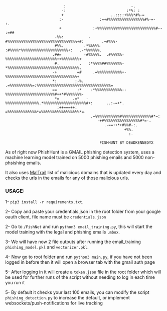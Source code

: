 ```                                                                                          
                          :                             -.                                        
                         -:                           :*%: :                                      
                         +                     ..::::+%%%*#%-=                                    
                        :-                :=+#%%%%%%%%%%%%%%%%#%-=-                    :.         
                        +              :+%%%%%%%%%%%%%%%%%%%%%%%%%%#--              :=##          
                      -%%:           -#%%%%%%%%%%%%%%%%%%%%%%%%%%%%%%%+#:        .=#%%%-          
                      #%%.         .*%%%%%-  :#%%%%*%%%%%%%%%%%%%%%%%%%%%+:   .-*%%%%%%.          
                     .##=          -#%%%%%.  .#%%%%%-%%%%%%%%%%%%%%%%%%%%%%%++%%%%%%%%+           
                      #.         .   :*%%%%##%%%%%%%-*%%%%%%%%%%%%%%%%%%%%%%%%%%%%%%%%.           
                     -+         =#     .=%%%%%%%%%%%+-%%%%%%%%%%%%%%%%%%%%%%%%%%%%%%%%+           
                     *:        :-%.     .=%%%%%%%%%%=:%%%%%%%%%%%%%%%%%%%%%%%%%%%%%%%%%=          
                     ==         :*    -*%%%%%%%%%%%%--%%%%%%%%%%%%%%%%%%%%%%#++*#%%%%%%%-         
                      *=      .=*   -%%%%%%%%%%%%%%%.*%%%%%%%%%%%%%%%%%%%#+:      ..:-=+*.        
                       :++===++:     =%%%%%%%%%%%%%*=%%%%%%%%%%%%%%%%%*=.                         
                                      .=%%%%%%%%%%%#%%%%%%%%%%%%%#*=:                             
                                         -+#%%%%%%%%%%%%%%%%#*=-.                                 
                                            .-==++*+#%%#-:.                                       
                                                     +%%.                                         
                                                       :-

                                          FISHHUNT BY DEADKENNEDYX
```


As of right now PhishHunt is a GMAIL phishing detection system, uses a machine learning model trained on 5000 phishing emails and 5000 non-phsishing emails. 

It also uses [MalTrail](https://github.com/stamparm/maltrail?tab=readme-ov-file#blacklist) list of malicious domains that is updated every day and checks the urls in the emails for any of those malicious urls.


### USAGE:

1- `pip3 install -r requirements.txt`.

2- Copy and paste your credentials.json in the root folder from your google oauth client, file name must be `credentials.json`

2- Go to `/FishNet` and run `python3 email_training.py`, this will start the model training with the legal and phishing emails `.mbox`.

3- We will have now 2 file outputs after running the email_training `phishing_model.pkl` and `vectorizer.pkl`.

4- Now go to root folder and run `python3 main.py`, if you have not been logged in before then it will open a browser tab with the gmail auth page

5- After logging in it will create a `token.json` file in the root folder which will be used for further runs of the script without needing to log in each time you run it

5- By default it checks your last 100 emails, you can modify the script `phishing_detection.py` to increase the default, or implement websockets/push-notifications for live tracking
